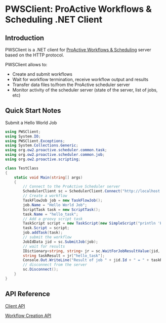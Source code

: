 # PWSClient: ProActive Workflows & Scheduling .NET Client

## Introduction
PWSClient is a .NET client for [ProActive Workflows & Scheduling](https://www.activeeon.com/products/workflows-scheduling/) server based on the HTTP protocol.

PWSClient allows to:
 - Create and submit workflows
 - Wait for workflow termination, receive workflow output and results
 - Transfer data files to/from the ProActive scheduler server
 - Monitor activity of the scheduler server (state of the server, list of jobs, etc)

## Quick Start Notes

Submit a Hello World Job

```csharp
using PWSClient;
using System.IO;
using PWSClient.Exceptions;
using System.Collections.Generic;
using org.ow2.proactive.scheduler.common.task;
using org.ow2.proactive.scheduler.common.job;
using org.ow2.proactive.scripting;

class TestClass
{
    static void Main(string[] args)
    {
        // Connect to the ProActive Scheduler server
        SchedulerClient sc = SchedulerClient.Connect("http://localhost:8080/rest", "admin", "admin")
        // Create a workflow
        TaskFlowJob job = new TaskFlowJob();
        job.Name = "Hello World Job";
        ScriptTask task = new ScriptTask();
        task.Name = "hello_task";
        // Add a groovy script task 
        TaskScript script = new TaskScript(new SimpleScript("println 'Hello World'; result = 'OK'", "groovy", new string[0]));
        task.Script = script;
        job.addTask(task);
        // submit the workflow
        JobIdData jid = sc.SubmitJob(job);
        // wait for results
        IDictionary<string, string> jr = sc.WaitForJobResultValue(jid, 30000);
        string taskResult = jr["hello_task"];
        Console.Out.WriteLine("Result of job " + jid.Id + " = " + taskResult);
        // disconnect from the server
        sc.Disconnect();
    }
}
```

## API Reference
[Client API](api/PWSClient.SchedulerClient.html)

[Workflow Creation API](api/org.ow2.proactive.scheduler.common.job.TaskFlowJob.html)
